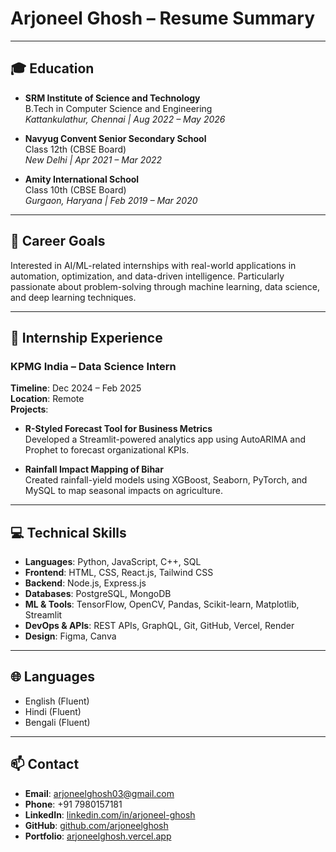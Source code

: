 # Arjoneel Ghosh – Resume Summary

---

## 🎓 Education

- **SRM Institute of Science and Technology**  
  B.Tech in Computer Science and Engineering  
  *Kattankulathur, Chennai | Aug 2022 – May 2026*

- **Navyug Convent Senior Secondary School**  
  Class 12th (CBSE Board)  
  *New Delhi | Apr 2021 – Mar 2022*

- **Amity International School**  
  Class 10th (CBSE Board)  
  *Gurgaon, Haryana | Feb 2019 – Mar 2020*

---

## 🎯 Career Goals

Interested in AI/ML-related internships with real-world applications in automation, optimization, and data-driven intelligence. Particularly passionate about problem-solving through machine learning, data science, and deep learning techniques.

---

## 💼 Internship Experience

### KPMG India – Data Science Intern
**Timeline**: Dec 2024 – Feb 2025  
**Location**: Remote  
**Projects**:
- **R-Styled Forecast Tool for Business Metrics**  
  Developed a Streamlit-powered analytics app using AutoARIMA and Prophet to forecast organizational KPIs.

- **Rainfall Impact Mapping of Bihar**  
  Created rainfall-yield models using XGBoost, Seaborn, PyTorch, and MySQL to map seasonal impacts on agriculture.

---

## 💻 Technical Skills

- **Languages**: Python, JavaScript, C++, SQL  
- **Frontend**: HTML, CSS, React.js, Tailwind CSS  
- **Backend**: Node.js, Express.js  
- **Databases**: PostgreSQL, MongoDB  
- **ML & Tools**: TensorFlow, OpenCV, Pandas, Scikit-learn, Matplotlib, Streamlit  
- **DevOps & APIs**: REST APIs, GraphQL, Git, GitHub, Vercel, Render  
- **Design**: Figma, Canva  

---

## 🌐 Languages

- English (Fluent)  
- Hindi (Fluent)  
- Bengali (Fluent)  

---

## 📫 Contact

- **Email**: arjoneelghosh03@gmail.com  
- **Phone**: +91 7980157181  
- **LinkedIn**: [linkedin.com/in/arjoneel-ghosh](https://www.linkedin.com/in/arjoneel-ghosh/)  
- **GitHub**: [github.com/arjoneelghosh](https://github.com/arjoneelghosh)  
- **Portfolio**: [arjoneelghosh.vercel.app](https://arjoneelghosh.vercel.app)

